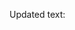 <Token xmlns:xlink="http://www.w3.org/1999/xlink"><legacyBold xmlns="http://ddue.schemas.microsoft.com/authoring/2003/5">Updated text:</legacyBold></Token>